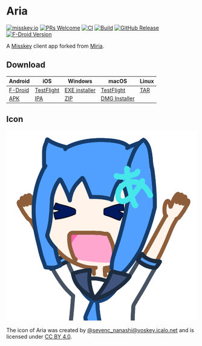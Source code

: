 # Aria

[![misskey.io](https://img.shields.io/badge/dynamic/json?url=https%3A%2F%2Fmisskey.io%2Fusers%2F9qaqpdbgn1nk03sc%2Ffollowers&query=%24.totalItems&logo=misskey&logoColor=fff&label=misskey.io&color=86b300)](https://misskey.io/@aria_app)
[![PRs Welcome](https://img.shields.io/badge/PRs-welcome-brightgreen.svg)](http://makeapullrequest.com)
[![CI](https://github.com/poppingmoon/aria/actions/workflows/ci.yml/badge.svg)](https://github.com/poppingmoon/aria/actions/workflows/ci.yml)
[![Build](https://github.com/poppingmoon/aria/actions/workflows/build.yml/badge.svg)](https://github.com/poppingmoon/aria/actions/workflows/build.yml)
[![GitHub Release](https://img.shields.io/github/v/release/poppingmoon/aria)](https://github.com/poppingmoon/aria/releases/latest)
[![F-Droid Version](https://img.shields.io/f-droid/v/com.poppingmoon.aria)
](https://f-droid.org/packages/com.poppingmoon.aria)

A [Misskey](https://github.com/misskey-dev/misskey) client app forked from [Miria](https://github.com/shiosyakeyakini-info/miria).

## Download

[fdroid]: https://f-droid.org/packages/com.poppingmoon.aria
[release]: https://github.com/poppingmoon/aria/releases/latest
[testflight]: https://testflight.apple.com/join/mfGCrziz

| Android           | iOS                      | Windows                  | macOS                    | Linux          |
| ----------------- | ------------------------ | ------------------------ | ------------------------ | -------------- |
| [F-Droid][fdroid] | [TestFlight][testflight] | [EXE installer][release] | [TestFlight][testflight] | [TAR][release] |
| [APK][release]    | [IPA][release]           | [ZIP][release]           | [DMG Installer][release] |                |


## Icon

![aria.png](https://raw.githubusercontent.com/poppingmoon/aria/main/assets/aria.png)

The icon of Aria was created by [@sevenc_nanashi@voskey.icalo.net](https://voskey.icalo.net/@sevenc_nanashi) and is licensed under [CC BY 4.0](https://creativecommons.org/licenses/by/4.0).
